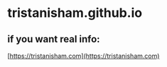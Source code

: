 # tristanisham.github.io

## if you want real info: 
[https://tristanisham.com](https://tristanisham.com)
